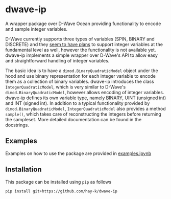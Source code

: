 # dwave-ip
A wrapper package over D-Wave Ocean providing functionality to encode and sample integer variables.

D-Wave currently supports three types of variables (SPIN, BINARY and DISCRETE) and they [seem to have plans](https://github.com/dwavesystems/dimod/issues/664) to support integer variables at the fundamental level as well, however the functionality is not available yet. dwave-ip implements a simple wrapper over D-Wave's API to allow easy and straightforward handling of integer variables.

The basic idea is to have a `dimod.BinaryQuadraticModel` object under the hood and use binary representation for each integer variable to encode them as a collection of binary variables. dwave-ip introduces the class `IntegerQuadraticModel`, which is very similar to D-Wave's `dimod.BinaryQuadraticModel`, however allows encoding of integer variables. dwave-ip defines its own variable type, namely BINARY, UINT (unsigned int) and INT (signed int). In addition to a typical functionality provided by `dimod.BinaryQuadraticModel`, `IntegerQuadraticModel` also provides a method `sample()`, which takes care of reconstructing the integers before returning the sampleset. More detailed documentation can be found in the docstrings.

## Examples
Examples on how to use the package are provided in [examples.ipynb](examples.ipynb)

## Installation
This package can be installed using `pip` as follows

`pip install git+https://github.com/hay-k/dwave-ip`

